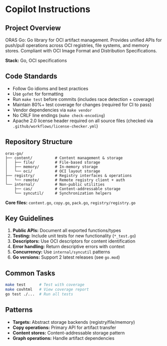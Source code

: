 # Copilot Instructions

## Project Overview

ORAS Go: Go library for OCI artifact management. Provides unified APIs for push/pull operations across OCI registries, file systems, and memory stores. Compliant with OCI Image Format and Distribution Specifications.

**Stack:** Go, OCI specifications

## Code Standards

- Follow Go idioms and best practices
- Use `gofmt` for formatting
- Run `make test` before commits (includes race detection + coverage)
- Maintain 80%+ test coverage for changes (required for CI to pass)
- Vendor dependencies via `make vendor`
- No CRLF line endings (`make check-encoding`)
- Apache 2.0 license header required on all source files (checked via `.github/workflows/license-checker.yml`)

## Repository Structure

```
oras-go/
├── content/          # Content management & storage
│   ├── file/         # File-based storage
│   ├── memory/       # In-memory storage
│   └── oci/          # OCI layout storage
├── registry/         # Registry interfaces & operations
│   └── remote/       # Remote registry client + auth
└── internal/         # Non-public utilities
    ├── cas/          # Content-addressable storage
    └── syncutil/     # Synchronization helpers
```

**Core files:** `content.go`, `copy.go`, `pack.go`, `registry/registry.go`

## Key Guidelines

1. **Public APIs:** Document all exported functions/types
2. **Testing:** Include unit tests for new functionality (`*_test.go`)
3. **Descriptors:** Use OCI descriptors for content identification
4. **Error handling:** Return descriptive errors with context
5. **Concurrency:** Use `internal/syncutil` patterns
6. **Go versions:** Support 2 latest releases (see `go.mod`)

## Common Tasks

```bash
make test      # Test with coverage
make covhtml   # View coverage report
go test ./...  # Run all tests
```

## Patterns

- **Targets:** Abstract storage backends (registry/file/memory)
- **Copy operations:** Primary API for artifact transfer
- **Content stores:** Content-addressable storage pattern
- **Graph operations:** Handle artifact dependencies
